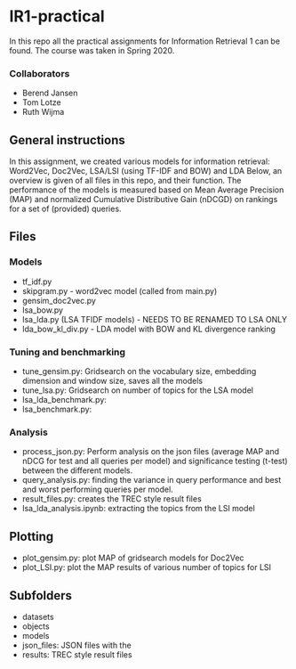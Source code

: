 # IR1-practical
In this repo all the practical assignments for Information Retrieval 1 can be found. The course was taken in Spring 2020.

### Collaborators
- Berend Jansen
- Tom Lotze
- Ruth Wijma

## General instructions
In this assignment, we created various models for information retrieval: Word2Vec, Doc2Vec, LSA/LSI (using TF-IDF and BOW) and LDA
Below, an overview is given of all files in this repo, and their function. The performance of the models is measured based on Mean Average Precision (MAP) and normalized Cumulative Distributive Gain (nDCGD) on rankings for a set of (provided) queries.

## Files
### Models
- tf_idf.py
- skipgram.py - word2vec model (called from main.py)
- gensim_doc2vec.py
- lsa_bow.py
- lsa_lda.py (LSA TFIDF models) - NEEDS TO BE RENAMED TO LSA ONLY
- lda_bow_kl_div.py - LDA model with BOW and KL divergence ranking

### Tuning and benchmarking
- tune_gensim.py: Gridsearch on the vocabulary size, embedding dimension and window size, saves all the models
- tune_lsa.py: Gridsearch on number of topics for the LSA model
- lsa_lda_benchmark.py: 
- lsa_benchmark.py: 

### Analysis
- process_json.py: Perform analysis on the json files (average MAP and nDCG for test and all queries per model) and significance testing (t-test) between the different models.
- query_analysis.py: finding the variance in query performance and best and worst performing queries per model.
- result_files.py: creates the TREC style result files
- lsa_lda_analysis.ipynb: extracting the topics from the LSI model

## Plotting
- plot_gensim.py: plot MAP of gridsearch models for Doc2Vec
- plot_LSI.py: plot the MAP results of various number of topics for LSI

## Subfolders
- datasets
- objects
- models
- json_files: JSON files with the 
- results: TREC style result files

  

